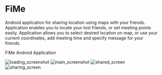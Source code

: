 FiMe
====
Android application for sharing location using maps with your friends.
Application enables you to locate your lost friends, or set meeting points easily.
Application allows you to select desired location on map, or use your current coordinates, 
add meeting time and specify message for your friends.

FiMe Android Application

![loading_screenshot](https://cloud.githubusercontent.com/assets/6286163/5636953/8e10b72e-95ff-11e4-8745-4d7bee6b2a04.png)
![main_screenshot](https://cloud.githubusercontent.com/assets/6286163/5636952/8e103326-95ff-11e4-8d72-c74c940b185b.png)
![shared_screen](https://cloud.githubusercontent.com/assets/6286163/5636951/8e102b56-95ff-11e4-8c36-dd46c7018551.png)
![sharing_screen](https://cloud.githubusercontent.com/assets/6286163/5636954/8e1162e6-95ff-11e4-93b6-e34a5a14d943.png)








